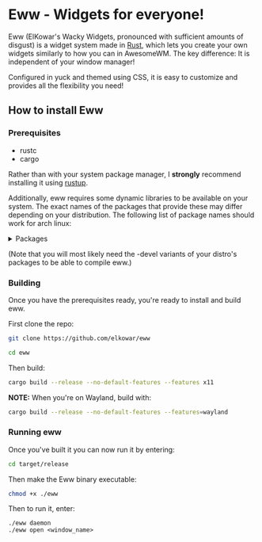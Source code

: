 # Eww - Widgets for everyone!

Eww (ElKowar's Wacky Widgets, pronounced with sufficient amounts of disgust)
is a widget system made in [Rust](https://www.rust-lang.org/),
which lets you create your own widgets similarly to how you can in AwesomeWM.
The key difference: It is independent of your window manager!

Configured in yuck and themed using CSS, it is easy to customize and provides all the flexibility you need!


## How to install Eww

### Prerequisites

* rustc
* cargo

Rather than with your system package manager,
I **strongly** recommend installing it using  [rustup](https://rustup.rs/).

Additionally, eww requires some dynamic libraries to be available on your system.
The exact names of the packages that provide these may differ depending on your distribution.
The following list of package names should work for arch linux:

<details>
<summary>Packages</summary>

- gtk3 (libgdk-3, libgtk-3)
- gtk-layer-shell (only on Wayland)
- pango (libpango)
- gdk-pixbuf2 (libgdk_pixbuf-2)
- libdbusmenu-gtk3
- cairo (libcairo, libcairo-gobject)
- glib2 (libgio, libglib-2, libgobject-2)
- gcc-libs (libgcc)
- glibc

</details>

(Note that you will most likely need the -devel variants of your distro's packages to be able to compile eww.)

### Building

Once you have the prerequisites ready, you're ready to install and build eww.

First clone the repo:
```bash
git clone https://github.com/elkowar/eww
```

```bash
cd eww
```
Then build:
```bash
cargo build --release --no-default-features --features x11
```
**NOTE:**
When you're on Wayland, build with:
```bash
cargo build --release --no-default-features --features=wayland
```

### Running eww
Once you've built it you can now run it by entering:
```bash
cd target/release
```
Then make the Eww binary executable:
```bash
chmod +x ./eww
```
Then to run it, enter:
```
./eww daemon
./eww open <window_name>
```
